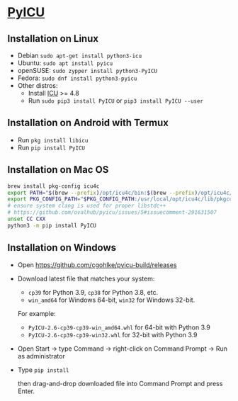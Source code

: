 # [PyICU](https://pyicu.org)

## Installation on Linux

- Debian `sudo apt-get install python3-icu`
- Ubuntu: `sudo apt install pyicu`
- openSUSE: `sudo zypper install python3-PyICU`
- Fedora: `sudo dnf install python3-pyicu`
- Other distros:
  - Install [ICU](https://icu.unicode.org/) >= 4.8
  - Run `sudo pip3 install PyICU` or `pip3 install PyICU --user`

## Installation on Android with Termux

- Run `pkg install libicu`
- Run `pip install PyICU`

## Installation on Mac OS

```sh
brew install pkg-config icu4c
export PATH="$(brew --prefix)/opt/icu4c/bin:$(brew --prefix)/opt/icu4c/sbin:$PATH"
export PKG_CONFIG_PATH="$PKG_CONFIG_PATH:/usr/local/opt/icu4c/lib/pkgconfig"
# ensure system clang is used for proper libstdc++
# https://github.com/ovalhub/pyicu/issues/5#issuecomment-291631507
unset CC CXX
python3 -m pip install PyICU
```

## Installation on Windows

- Open https://github.com/cgohlke/pyicu-build/releases

- Download latest file that matches your system:

  - `cp39` for Python 3.9, `cp38` for Python 3.8, etc.
  - `win_amd64` for Windows 64-bit, `win32` for Windows 32-bit.

  For example:

  - `PyICU‑2.6‑cp39‑cp39‑win_amd64.whl` for 64-bit with Python 3.9
  - `PyICU‑2.6‑cp39‑cp39‑win32.whl` for 32-bit with Python 3.9

- Open Start -> type Command -> right-click on Command Prompt -> Run as administrator

- Type `pip install `

  then drag-and-drop downloaded file into Command Prompt and press Enter.
